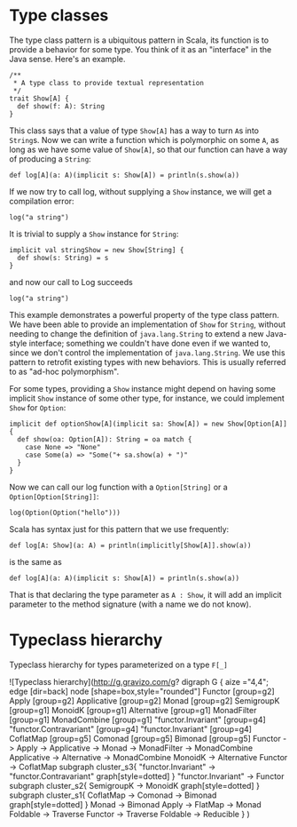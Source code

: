 # Type classes

The type class pattern is a ubiquitous pattern in Scala, its function
is to provide a behavior for some type. You think of it as an
"interface" in the Java sense. Here's an example.

```tut:silent
/**
 * A type class to provide textual representation
 */
trait Show[A] {
  def show(f: A): String
}
```
This class says that a value of type `Show[A]` has a way to turn `A`s
into `String`s. Now we can write a function which is polymorphic on
some `A`, as long as we have some value of `Show[A]`, so that our function
can have a way of producing a `String`:

```tut:silent
def log[A](a: A)(implicit s: Show[A]) = println(s.show(a))
```

If we now try to call log, without supplying a `Show` instance, we will
get a compilation error:

```tut:nofail
log("a string")
```

It is trivial to supply a `Show` instance for `String`:

```tut:silent
implicit val stringShow = new Show[String] {
  def show(s: String) = s
}
```

and now our call to Log succeeds

```tut:book
log("a string")
```

This example demonstrates a powerful property of the type class
pattern. We have been able to provide an implementation of `Show` for
`String`, without needing to change the definition of `java.lang.String`
to extend a new Java-style interface; something we couldn't have done
even if we wanted to, since we don't control the implementation of
`java.lang.String`. We use this pattern to retrofit existing
types with new behaviors. This is usually referred to as "ad-hoc
polymorphism".

For some types, providing a `Show` instance might depend on having some
implicit `Show` instance of some other type, for instance, we could
implement `Show` for `Option`:

```tut:silent
implicit def optionShow[A](implicit sa: Show[A]) = new Show[Option[A]] {
  def show(oa: Option[A]): String = oa match {
    case None => "None"
    case Some(a) => "Some("+ sa.show(a) + ")"
  }
}
```

Now we can call our log function with a `Option[String]` or a
`Option[Option[String]]`:

```tut:book
log(Option(Option("hello")))
```

Scala has syntax just for this pattern that we use frequently:

```tut:silent
def log[A: Show](a: A) = println(implicitly[Show[A]].show(a))
```

is the same as

```tut:silent
def log[A](a: A)(implicit s: Show[A]) = println(s.show(a))
```

That is that declaring the type parameter as `A : Show`, it will add
an implicit parameter to the method signature (with a name we do not know).


# Typeclass hierarchy

Typeclass hierarchy for types parameterized on a type `F[_]`

![Typeclass hierarchy](http://g.gravizo.com/g?
  digraph G {
    aize ="4,4";
    edge [dir=back]
    node [shape=box,style="rounded"]
    Functor [group=g2]
    Apply [group=g2]
    Applicative [group=g2]
    Monad [group=g2]
    SemigroupK [group=g1]
    MonoidK [group=g1]
    Alternative [group=g1]
    MonadFilter [group=g1]
    MonadCombine [group=g1]
    "functor.Invariant" [group=g4]
    "functor.Contravariant" [group=g4]
    "functor.Invariant" [group=g4]
    CoflatMap [group=g5]
    Comonad [group=g5]
    Bimonad [group=g5]
    Functor -> Apply -> Applicative -> Monad -> MonadFilter -> MonadCombine
    Applicative -> Alternative -> MonadCombine
    MonoidK -> Alternative
    Functor -> CoflatMap
    subgraph cluster_s3{
      "functor.Invariant" -> "functor.Contravariant"
      graph[style=dotted]
    }
    "functor.Invariant" -> Functor
    subgraph cluster_s2{
      SemigroupK -> MonoidK
      graph[style=dotted]
    }
    subgraph cluster_s1{
      CoflatMap -> Comonad -> Bimonad
      graph[style=dotted]
    }
    Monad -> Bimonad
    Apply -> FlatMap -> Monad
    Foldable -> Traverse
    Functor -> Traverse
    Foldable -> Reducible
  }
)
